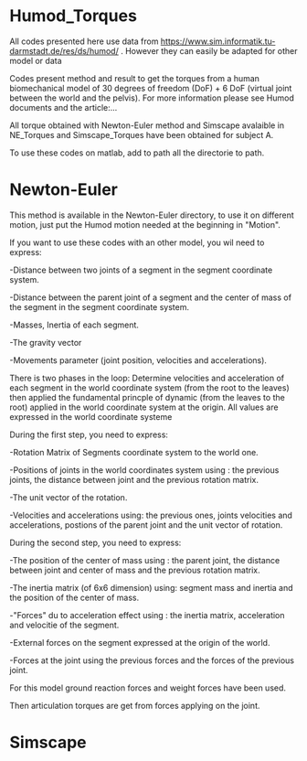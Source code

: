 # Humod_Torques

All codes presented here use data from https://www.sim.informatik.tu-darmstadt.de/res/ds/humod/ . However they can easily be adapted for other model or data

Codes present method and result to get the torques from a human biomechanical model of 30 degrees of freedom (DoF) + 6 DoF (virtual joint between the world and the pelvis). For more information please see Humod documents and the article:...

All torque obtained with Newton-Euler method and Simscape avalaible in NE_Torques and Simscape_Torques have been obtained for subject A.

To use these codes on matlab, add to path all the directorie to path.


# Newton-Euler
This method is available in the Newton-Euler directory, to use it on different motion, just put the Humod motion needed at the beginning in "Motion". 

If you want to use these codes with an other model, you wil need to express: 

   -Distance between two joints of a segment in the segment coordinate system.
   
   -Distance between the parent joint of a segment and the center of mass of the segment in the segment coordinate system.
   
   -Masses, Inertia of each segment.
   
   -The gravity vector
   
   -Movements parameter (joint position, velocities and accelerations).

There is two phases in the loop: Determine velocities and acceleration of each segment in the world coordinate system (from the root to the leaves) then applied the fundamental princple of dynamic (from the leaves to the root) applied in the world coordinate system at the origin. 
All values are expressed in the world coordinate systeme

During the first step, you need to express:

   -Rotation Matrix of Segments coordinate system to the world one.
   
   -Positions of joints in the world coordinates system using : the previous joints, the distance between joint and the previous rotation matrix.
   
   -The unit vector of the rotation.
   
   -Velocities and accelerations using: the previous ones, joints velocities and accelerations, postions of the parent joint and the unit vector of rotation.

During the second step, you need to express:

   -The position of the center of mass using : the parent joint, the distance between joint and center of mass and the previous rotation matrix.
   
   -The inertia matrix (of 6x6 dimension) using: segment mass and inertia and the position of the center of mass.
   
   -"Forces" du to acceleration effect using : the inertia matrix, acceleration and velocitie of the segment.
   
   -External forces on the segment expressed at the origin of the world.
   
   -Forces at the joint using the previous forces and the forces of the previous joint.

For this model ground reaction forces and weight forces have been used.

Then articulation torques are get from forces applying on the joint.


# Simscape
